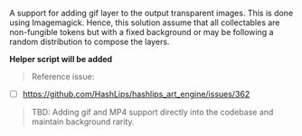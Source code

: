 A support for adding gif layer to the output transparent images. This is done using Imagemagick.
Hence, this solution assume that all collectables are non-fungible tokens but with a fixed background or may be following a random distribution to compose the layers.

**Helper script will be added**

> Reference issue: 
- [ ] https://github.com/HashLips/hashlips_art_engine/issues/362

> TBD: Adding gif and MP4 support directly into the codebase and maintain background rarity.
